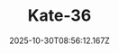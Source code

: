 ---
title: "Kate-36"
description: ""
image: "/uploads/photos/1761814572154-Kate-36.webp"
display: "/uploads/photos/1761814572154-Kate-36-display.webp"
thumbnail: "/uploads/photos/1761814572154-Kate-36-thumb.webp"
width: 4912
height: 7360
featured: true
date: 2025-10-30T08:56:12.167Z
order: 0
---